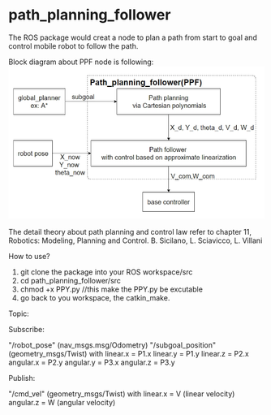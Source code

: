 # path_planning_follower

The ROS package would creat a node to plan a path from start to goal and control mobile robot to follow the path.

Block diagram about PPF node is following:
![image](image/PPF_blockdiagram.jpg)


The detail theory about path planning and control law refer to chapter 11, Robotics: Modeling, Planning and Control. B. Sicilano, L. Sciavicco, L. Villani

How to use?

1.  git clone the package into your ROS workspace/src
2.  cd path_planning_follower/src
3.  chmod +x PPY.py   //this make the PPY.py be excutable
4.  go back to you workspace, the catkin_make.

Topic:

Subscribe:

"/robot_pose" (nav_msgs.msg/Odometry)
"/subgoal_position" (geometry_msgs/Twist)
  with 
  linear.x = P1.x
  linear.y = P1.y
  linear.z = P2.x
  angular.x = P2.y
  angular.y = P3.x
  angular.z = P3.y


Publish:

"/cmd_vel" (geometry_msgs/Twist)
with
  linear.x = V (linear velocity)
  angular.z = W (angular velocity)
